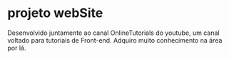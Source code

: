 # projeto webSite

Desenvolvido juntamente ao canal OnlineTutorials do youtube, um canal voltado para tutoriais de Front-end.
Adquiro muito conhecimento na área por lá.
